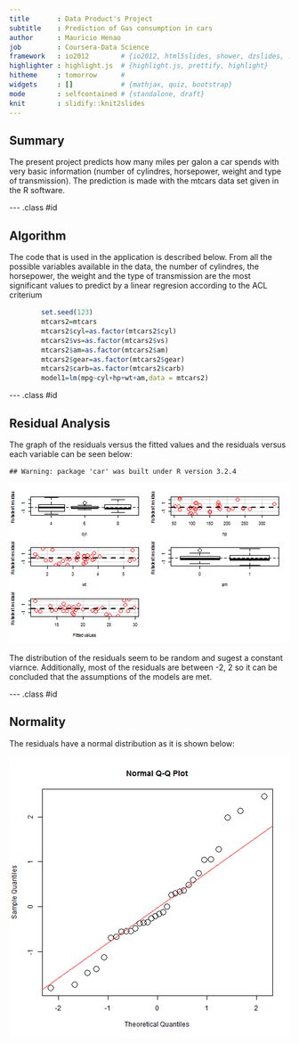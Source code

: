 ```yaml
---
title       : Data Product's Project 
subtitle    : Prediction of Gas consumption in cars
author      : Mauricio Henao
job         : Coursera-Data Science
framework   : io2012        # {io2012, html5slides, shower, dzslides, ...}
highlighter : highlight.js  # {highlight.js, prettify, highlight}
hitheme     : tomorrow      # 
widgets     : []            # {mathjax, quiz, bootstrap}
mode        : selfcontained # {standalone, draft}
knit        : slidify::knit2slides
---
```



## Summary

The present project predicts how many miles per galon a car spends with very basic information (number of cylindres, horsepower, weight and type of transmission). The prediction is made with the mtcars data set given in the R software. 

--- .class #id 

## Algorithm

The code that is used in the application is described below. From all the possible variables available in the data, the number of cylindres, the horsepower, the weight and the type of transmission are the most significant values to predict by a linear regresion according to the ACL criterium


```r
        set.seed(123)
        mtcars2=mtcars
        mtcars2$cyl=as.factor(mtcars2$cyl)
        mtcars2$vs=as.factor(mtcars2$vs)
        mtcars2$am=as.factor(mtcars2$am)
        mtcars2$gear=as.factor(mtcars2$gear)
        mtcars2$carb=as.factor(mtcars2$carb)
        model1=lm(mpg~cyl+hp+wt+am,data = mtcars2)
```

--- .class #id 

## Residual Analysis 

The graph of the residuals versus the fitted values and  the residuals versus each variable can be seen below:


```
## Warning: package 'car' was built under R version 3.2.4
```

![plot of chunk unnamed-chunk-2](assets/fig/unnamed-chunk-2-1.png)

The distribution of the residuals seem to be random and sugest a constant viarnce.
Additionally, most of the residuals are between -2, 2 so it can be concluded that the assumptions of the models are met.

--- .class #id 

## Normality

The residuals have a normal distribution as it is shown below:

![plot of chunk unnamed-chunk-3](assets/fig/unnamed-chunk-3-1.png)




